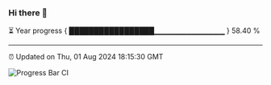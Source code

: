 ### Hi there 👋

⏳ Year progress { █████████████████▁▁▁▁▁▁▁▁▁▁▁▁▁ } 58.40 %

---

⏰ Updated on Thu, 01 Aug 2024 18:15:30 GMT

![Progress Bar CI](https://github.com/liununu/liununu/workflows/Progress%20Bar%20CI/badge.svg)
